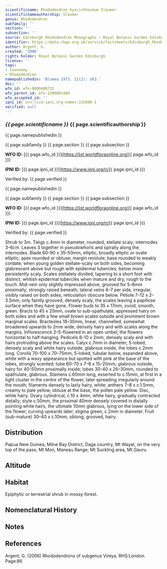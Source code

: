 ```yaml
---
scientificname: Rhododendron hyacinthosmum Sleumer
scientificnameauthorship: Sleumer
genus: Rhododendron
subfamily: ''
section: ''
subsection: ''
source: Edinburgh Rhododendron Monographs – Royal Botanic Garden Edinburgh
identifier: https://data.rbge.org.uk/service/factsheets/Edinburgh_Rhododendron_Monographs.xhtml
author: Argent, G.
created: '2006'
rights holder: Royal Botanic Garden Edinburgh
license: ''
tags:
- taxonomy
- Rhododendron
namepublishedin: 'Blumea 1973. 21(2): 363.'
doi: ''
wfo_id: wfo-0000400732
wfo_parent_id: wfo-1200001480
wfo_accepted_id: ''
ipni_id: urn:lsid:ipni.org:names:332600-1
verified: null
---
```

### _{{ page.scientificname }}_ {{ page.scientificauthorship }}
 {{ page.namepublishedin }}

{{ page.subfamily }} {{ page.section }} {{ page.subsection }}

**WFO ID:** [{{ page.wfo_id }}](https://list.worldfloraonline.org/{{ page.wfo_id }})

**IPNI ID:** [{{ page.ipni_id }}](https://www.ipni.org/n/{{ page.ipni_id }})

Verified by: {{ page.verified }}

 {{ page.namepublishedin }}

{{ page.subfamily }} {{ page.section }} {{ page.subsection }}

**WFO ID:** [{{ page.wfo_id }}](https://list.worldfloraonline.org/{{ page.wfo_id }})

**IPNI ID:** [{{ page.ipni_id }}](https://www.ipni.org/n/{{ page.ipni_id }})

Verified by: {{ page.verified }}



Shrub to 3m. Twigs c.4mm in diameter, rounded, stellate scaly; internodes 3–6cm. Leaves 3 together in pseudo­whorls and spirally along the internodes. Blade 60–90 x 35–50mm, elliptic, broadly elliptic or ovate elliptic; apex rounded or obtuse; margin revolute; base rounded to weakly cordate; when young golden stellate-scaly on both sides, becoming glabrescent above but rough with epidermal tubercles; below more persistently scaly. Scales stellately divided, tapering to a short foot with distinct, whitish epidermal tubercles when mature and dry, rough to the touch. Mid-vein only slightly impressed above, grooved for 5–8mm proximally; strongly raised beneath; lateral veins 6–7 per side, irregular, visibly raised on both sides, reticulation obscure below. Petiole 7–12 x 2–3.5mm, only faintly grooved, densely scaly, the scales leaving a papillose surface when they have gone. Flower buds to 35 x 17mm, ovoid, smooth, green. Bracts to 45 x 20mm, ovate to sub-spathulate, appressed hairy on both sides and with a few small brown scales outside and prominent brown marginal scales. Bract­eoles 18–30mm, linear, channelled, somewhat broadened upwards to 2mm wide, densely hairy and with scales along the margins. Inflorescence 2–5-flowered in an open umbel, the flowers horizontal to half-hanging. Pedicels 8–10 x 2mm, densely scaly and with hairs protruding above the scales. Calyx c.7mm in diameter, 5-lobed, densely scaly and white hairy outside, glabrous inside, the lobes c.2mm long. Corolla 70–100 x 70–75mm, 5-lobed, tubular below, expanded above, white with a waxy appearance but spotted with pink at the base of the lobes, strongly scented; tube 60–70 x 7–8 x 15–20mm, glabrous outside, hairy for 40–50mm proximally inside; lobes 30–40 x 26–30mm, rounded to spathulate, glabrous. Stamens c.60mm long, exserted to c.15mm, at first in a tight cluster in the centre of the flower, later spreading irregularly around the mouth; filaments densely to laxly hairy, white; anthers 7–8 x c.1.5mm, creamy to pale yellow, obtuse at the base, the pollen pale yellow. Disc, white hairy. Ovary cylindrical, c.10 x 4mm, white hairy, gradually contracted distally; style c.50mm, the proximal 40mm densely covered in distally pointing white hairs, the ultimate 10mm glabrous, lying on the lower side of the flower, curving upwards later; stigma green, c.2mm in diameter. Fruit (sub-mature) 30–40 x c.10mm, oblong, grooved, hairy.

## Distribution
Papua New Guinea, Milne Bay District, Daga country, Mt Wayat, on the very top of the pass; Mt Mon, Maneau Range; Mt Suckling area, Mt Gauru.

## Altitude


## Habitat
Epiphytic or terrestrial shrub in mossy forest.

## Nomenclatural History

                       
## Notes


## References

Argent, G. (2006) Rhododendrons of subgenus Vireya. RHS:London. Page:86
